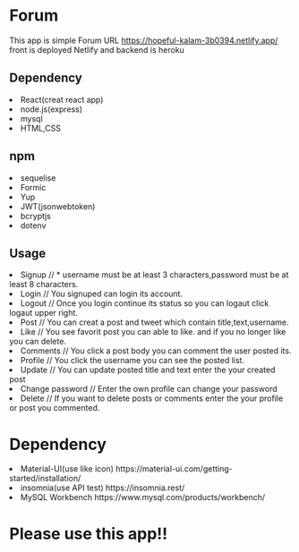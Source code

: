 # Forum
This app is simple Forum  URL https://hopeful-kalam-3b0394.netlify.app/
front is deployed Netlify and backend is heroku

## Dependency
<li>React(creat react app)
<li>node.js(express)
<li>mysql
<li>HTML,CSS

  ## npm
 <li> sequelise
   <li>Formic
     <li>Yup
       <li>JWT(jsonwebtoken)
         <li>bcryptjs
           <li>dotenv
  
## Usage

<li>Signup  // * username must be at least 3 characters,password must be at least 8 characters.
<li>Login   // You signuped can login its account.
<li>Logout // Once you login continue its status so you can logaut click logaut upper right.
<li>Post    // You can creat a post and tweet which contain title,text,username.
<li>Like    // You  see favorit post you can able to like. and if you no longer like you can delete.
<li>Comments // You click a post body you can comment the user posted its. 
<li>Profile  // You click the username you can see the posted list.
<li>Update  // You can update posted title and text enter the your created post
<li>Change password //  Enter the own profile can change your password
<li>Delete  // If you want to delete posts or comments enter the your profile or post you commented.


# Dependency
  <li>Material-UI(use like icon)   https://material-ui.com/getting-started/installation/
 <li> insomnia(use API test)   https://insomnia.rest/
  <li>MySQL Workbench   https://www.mysql.com/products/workbench/
    
  
# Please use this app!!
